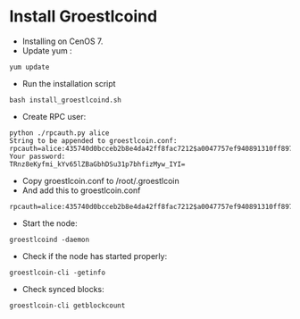 # Install Groestlcoind
* Installing on CenOS 7.
* Update yum :
```
yum update
```
* Run the installation script
```
bash install_groestlcoind.sh
```
* Create RPC user:
```
python ./rpcauth.py alice
String to be appended to groestlcoin.conf:
rpcauth=alice:435740d0bcceb2b8e4da42ff8fac7212$a0047757ef940891310ff8973d32123de52401a327aa3e5278ea42ce44fbda4a
Your password:
TRnz8eKyfmi_kYv65lZBaGbhDSu31p7bhfizMyw_IYI=
```
* Copy groestlcoin.conf to /root/.groestlcoin
* And add this to groestlcoin.conf
```
rpcauth=alice:435740d0bcceb2b8e4da42ff8fac7212$a0047757ef940891310ff8973d32123de52401a327aa3e5278ea42ce44fbda4a
```
* Start the node:
```
groestlcoind -daemon
```
* Check if the node has started properly:
```
groestlcoin-cli -getinfo
```
* Check synced blocks:
```
groestlcoin-cli getblockcount
```
